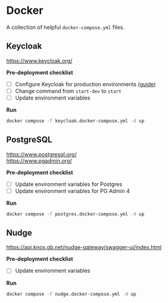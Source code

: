 # Docker

A collection of helpful `docker-compose.yml` files.

## Keycloak

https://www.keycloak.org/

**Pre-deployment checklist**

- [ ] Configure Keycloak for production environments [(guide)](https://www.keycloak.org/server/configuration-production)
- [ ] Change command from `start-dev` to `start`
- [ ] Update environment variables

**Run**

```bash
docker compose -f keycloak.docker-compose.yml -d up
```

## PostgreSQL

https://www.postgresql.org/ <br />
https://www.pgadmin.org/

**Pre-deployment checklist**

- [ ] Update environment variables for Postgres
- [ ] Update environment variables for PG Admin 4

**Run**

```bash
docker compose -f postgres.docker-compose.yml -d up
```

## Nudge

https://api.knox.gb.net/nudge-gateway/swagger-ui/index.html

**Pre-deployment checklist**

- [ ] Update environment variables

**Run**

```bash
docker compose -f nudge.docker-compose.yml -d up
```